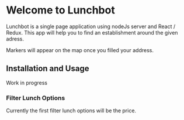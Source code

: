 # Welcome to Lunchbot
  
Lunchbot is a single page application using nodeJs server and React / Redux.
This app will help you to find  an establishment around the given adress.

Markers will appear on the map once you filled your address.

## Installation and Usage

Work in progress

### Filter Lunch Options

Currently the first filter lunch options will be the price.
